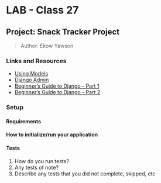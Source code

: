 # LAB - Class 27

## Project: Snack Tracker Project

> Author: Ekow Yawson

### Links and Resources

- [Using Models](https://developer.mozilla.org/en-US/docs/Learn/Server-side/Django/Models)
- [Django Admin](https://developer.mozilla.org/en-US/docs/Learn/Server-side/Django/Admin_site)
- [Beginner’s Guide to Django - Part 1](https://simpleisbetterthancomplex.com/series/2017/09/04/a-complete-beginners-guide-to-django-part-1.html)
- [Beginner’s Guide to Django - Part 2](https://simpleisbetterthancomplex.com/series/2017/09/11/a-complete-beginners-guide-to-django-part-2.html)

### Setup

#### Requirements

#### How to initialize/run your application

#### Tests

1. How do you run tests?
2. Any tests of note?
3. Describe any tests that you did not complete, skipped, etc
